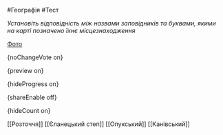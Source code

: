 #Географія #Тест

*Установіть відповідність між назвами заповідників та буквами, якими на карті позначено їхнє місцезнаходження*

[Фото](https://zno.osvita.ua//doc/images/znotest/27/2713/46.jpg)

{noChangeVote on}

{preview on}

{hideProgress on}

{shareEnable off}

{hideCount on}

[[Розточчя]]
[[Єланецький степ]]
[[Опукський]]
[[Канівський]]
